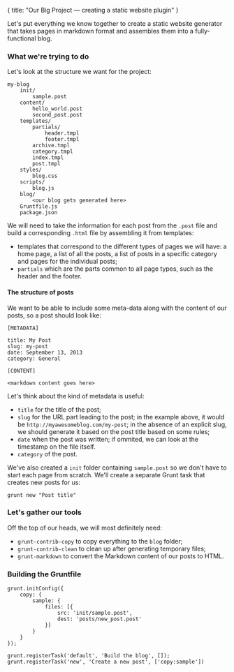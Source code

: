 {
  title: "Our Big Project &mdash; creating a static website plugin"
}

Let's put everything we know together to create a static website generator that takes pages in markdown format and assembles them into a fully-functional blog.

### What we're trying to do

Let's look at the structure we want for the project:

	my-blog
		init/
			sample.post
		content/
			hello_world.post
			second_post.post
		templates/
			partials/
				header.tmpl
				footer.tmpl
			archive.tmpl
			category.tmpl
			index.tmpl
			post.tmpl
		styles/
			blog.css
		scripts/
			blog.js
		blog/
			<our blog gets generated here>
		Gruntfile.js
		package.json

We will need to take the information for each post from the `.post` file and build a corresponding `.html` file by assembling it from templates:

*  templates that correspond to the different types of pages we will have: a home page, a list of all the posts, a list of posts in a specific category and pages for the individual posts;
* `partials` which are the parts common to all page types, such as the header and the footer.

#### The structure of posts

We want to be able to include some meta-data along with the content of our posts, so a post should look like:

	[METADATA]

	title: My Post
	slug: my-post
	date: September 13, 2013
	category: General

	[CONTENT]

	<markdown content goes here>

Let's think about the kind of metadata is useful:

* `title` for the title of the post;
* `slug` for the URL part leading to the post; in the example above, it would be `http://myawesomeblog.com/my-post`; in the absence of an explicit slug, we should generate it based on the post title based on some rules;
* `date` when the post was written; if ommited, we can look at the timestamp on the file itself.
* `category` of the post.

We've also created a `init` folder containing `sample.post` so we don't have to start each page from scratch. We'll create a separate Grunt task that creates new posts for us:

	grunt new "Post title"


### Let's gather our tools

Off the top of our heads, we will most definitely need:

* `grunt-contrib-copy` to copy everything to the `blog` folder;
* `grunt-contrib-clean` to clean up after generating temporary files;
* `grunt-markdown` to convert the Markdown content of our posts to HTML.


### Building the Gruntfile

	grunt.initConfig({
		copy: {
			sample: {
				files: [{
					src: 'init/sample.post',
					dest: 'posts/new_post.post'
				}]
			}
		}
	});

	grunt.registerTask('default', 'Build the blog', []);
	grunt.registerTask('new', 'Create a new post', ['copy:sample'])

